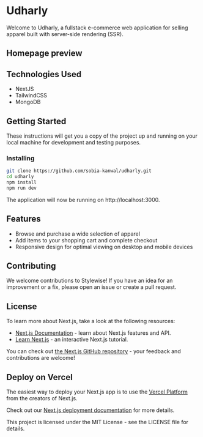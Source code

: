 # Udharly

Welcome to Udharly, a fullstack e-commerce web application for selling apparel built with server-side rendering (SSR).

## Homepage preview

## Technologies Used

- NextJS
- TailwindCSS
- MongoDB

## Getting Started

These instructions will get you a copy of the project up and running on your local machine for development and testing purposes.

### Installing

```bash
git clone https://github.com/sobia-kanwal/udharly.git
cd udharly
npm install
npm run dev
```

The application will now be running on http://localhost:3000.

## Features

- Browse and purchase a wide selection of apparel
- Add items to your shopping cart and complete checkout
- Responsive design for optimal viewing on desktop and mobile devices

## Contributing

We welcome contributions to Stylewise! If you have an idea for an improvement or a fix, please open an issue or create a pull request.

## License

To learn more about Next.js, take a look at the following resources:

- [Next.js Documentation](https://nextjs.org/docs) - learn about Next.js features and API.
- [Learn Next.js](https://nextjs.org/learn) - an interactive Next.js tutorial.

You can check out [the Next.js GitHub repository](https://github.com/vercel/next.js/) - your feedback and contributions are welcome!

## Deploy on Vercel

The easiest way to deploy your Next.js app is to use the [Vercel Platform](https://vercel.com/new?utm_medium=default-template&filter=next.js&utm_source=create-next-app&utm_campaign=create-next-app-readme) from the creators of Next.js.

Check out our [Next.js deployment documentation](https://nextjs.org/docs/deployment) for more details.

This project is licensed under the MIT License - see the LICENSE file for details.


